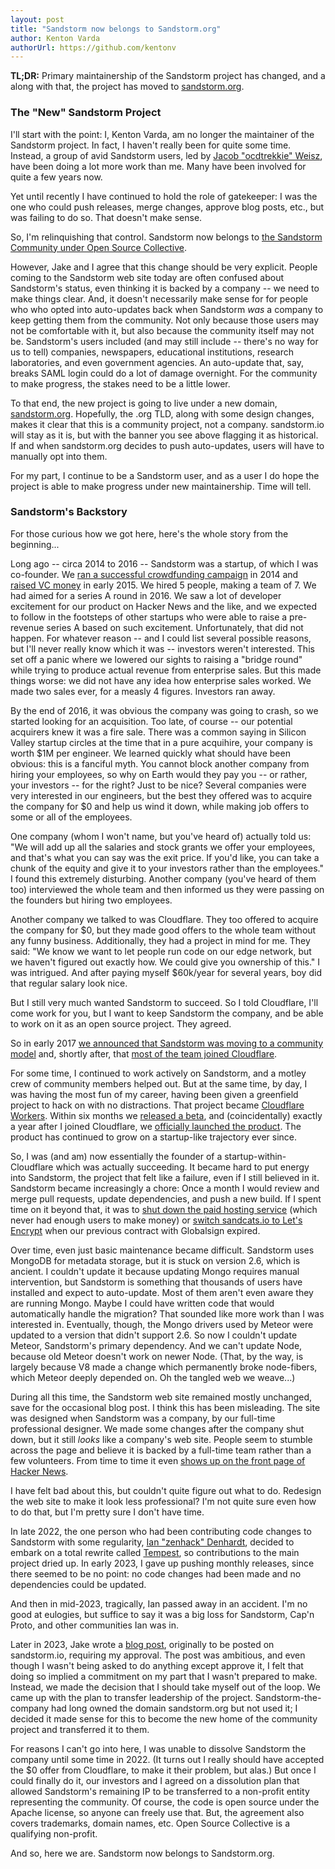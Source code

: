 ```yaml
---
layout: post
title: "Sandstorm now belongs to Sandstorm.org"
author: Kenton Varda
authorUrl: https://github.com/kentonv
---
```


**TL;DR:** Primary maintainership of the Sandstorm project has changed, and a along with that, the project has moved to [sandstorm.org](https://sandstorm.org).

### The "New" Sandstorm Project

I'll start with the point: I, Kenton Varda, am no longer the maintainer of the Sandstorm project. In fact, I haven't really been for quite some time. Instead, a group of avid Sandstorm users, led by [Jacob "ocdtrekkie" Weisz](https://github.com/ocdtrekkie), have been doing a lot more work than me. Many have been involved for quite a few years now.

Yet until recently I have continued to hold the role of gatekeeper: I was the one who could push releases, merge changes, approve blog posts, etc., but was failing to do so. That doesn't make sense.

So, I'm relinquishing that control. Sandstorm now belongs to [the Sandstorm Community under Open Source Collective](https://opencollective.com/sandstormcommunity).

However, Jake and I agree that this change should be very explicit. People coming to the Sandstorm web site today are often confused about Sandstorm's status, even thinking it is backed by a company -- we need to make things clear. And, it doesn't necessarily make sense for for people who who opted into auto-updates back when Sandstorm _was_ a company to keep getting them from the community. Not only because those users may not be comfortable with it, but also because the community itself may not be. Sandstorm's users included (and may still include -- there's no way for us to tell) companies, newspapers, educational institutions, research laboratories, and even government agencies. An auto-update that, say, breaks SAML login could do a lot of damage overnight. For the community to make progress, the stakes need to be a little lower.

To that end, the new project is going to live under a new domain, [sandstorm.org](https://sandstorm.org). Hopefully, the .org TLD, along with some design changes, makes it clear that this is a community project, not a company. sandstorm.io will stay as it is, but with the banner you see above flagging it as historical. If and when sandstorm.org decides to push auto-updates, users will have to manually opt into them.

For my part, I continue to be a Sandstorm user, and as a user I do hope the project is able to make progress under new maintainership. Time will tell.

### Sandstorm's Backstory

For those curious how we got here, here's the whole story from the beginning...

Long ago -- circa 2014 to 2016 -- Sandstorm was a startup, of which I was co-founder. We [ran a successful crowdfunding campaign](2014-08-28-we-did-it) in 2014 and [raised VC money](2015-01-15-sandstorm-1.3M-seed-round-pay-it-forward) in early 2015. We hired 5 people, making a team of 7. We had aimed for a series A round in 2016. We saw a lot of developer excitement for our product on Hacker News and the like, and we expected to follow in the footsteps of other startups who were able to raise a pre-revenue series A based on such excitement. Unfortunately, that did not happen. For whatever reason -- and I could list several possible reasons, but I'll never really know which it was -- investors weren't interested. This set off a panic where we lowered our sights to raising a "bridge round" while trying to produce actual revenue from enterprise sales. But this made things worse: we did not have any idea how enterprise sales worked. We made two sales ever, for a measly 4 figures. Investors ran away.

By the end of 2016, it was obvious the company was going to crash, so we started looking for an acquisition. Too late, of course -- our potential acquirers knew it was a fire sale. There was a common saying in Silicon Valley startup circles at the time that in a pure acquihire, your company is worth $1M per engineer. We learned quickly what should have been obvious: this is a fanciful myth. You cannot block another company from hiring your employees, so why on Earth would they pay you -- or rather, your investors -- for the right? Just to be nice? Several companies were very interested in our engineers, but the best they offered was to acquire the company for $0 and help us wind it down, while making job offers to some or all of the employees.

One company (whom I won't name, but you've heard of) actually told us: "We will add up all the salaries and stock grants we offer your employees, and that's what you can say was the exit price. If you'd like, you can take a chunk of the equity and give it to your investors rather than the employees." I found this extremely disturbing. Another company (you've heard of them too) interviewed the whole team and then informed us they were passing on the founders but hiring two employees.

Another company we talked to was Cloudflare. They too offered to acquire the company for $0, but they made good offers to the whole team without any funny business. Additionally, they had a project in mind for me. They said: "We know we want to let people run code on our edge network, but we haven't figured out exactly how. We could give you ownership of this." I was intrigued. And after paying myself $60k/year for several years, boy did that regular salary look nice.

But I still very much wanted Sandstorm to succeed. So I told Cloudflare, I'll come work for you, but I want to keep Sandstorm the company, and be able to work on it as an open source project. They agreed.

So in early 2017 [we announced that Sandstorm was moving to a community model](2017-02-06-sandstorm-returning-to-community-roots) and, shortly after, that [most of the team joined Cloudflare](2017-03-13-joining-cloudflare).

For some time, I continued to work actively on Sandstorm, and a motley crew of community members helped out. But at the same time, by day, I was having the most fun of my career, having been given a greenfield project to hack on with no distractions. That project became [Cloudflare Workers](https://workers.cloudflare.com/). Within six months we [released a beta](https://blog.cloudflare.com/introducing-cloudflare-workers), and (coincidentally) exactly a year after I joined Cloudflare, we [officially launched the product](https://blog.cloudflare.com/cloudflare-workers-unleashed/). The product has continued to grow on a startup-like trajectory ever since.

So, I was (and am) now essentially the founder of a startup-within-Cloudflare which was actually succeeding. It became hard to put energy into Sandstorm, the project that felt like a failure, even if I still believed in it. Sandstorm became increasingly a chore: Once a month I would review and merge pull requests, update dependencies, and push a new build. If I spent time on it beyond that, it was to [shut down the paid hosting service](2019-09-15-shutting-down-oasis) (which never had enough users to make money) or [switch sandcats.io to Let's Encrypt](2020-06-13-lets-encrypt) when our previous contract with Globalsign expired.

Over time, even just basic maintenance became difficult. Sandstorm uses MongoDB for metadata storage, but it is stuck on version 2.6, which is ancient. I couldn't update it because updating Mongo requires manual intervention, but Sandstorm is something that thousands of users have installed and expect to auto-update. Most of them aren't even aware they are running Mongo. Maybe I could have written code that would automatically handle the migration? That sounded like more work than I was interested in. Eventually, though, the Mongo drivers used by Meteor were updated to a version that didn't support 2.6. So now I couldn't update Meteor, Sandstorm's primary dependency. And we can't update Node, because old Meteor doesn't work on newer Node. (That, by the way, is largely because V8 made a change which permanently broke node-fibers, which Meteor deeply depended on. Oh the tangled web we weave...)

During all this time, the Sandstorm web site remained mostly unchanged, save for the occasional blog post. I think this has been misleading. The site was designed when Sandstorm was a company, by our full-time professional designer. We made some changes after the company shut down, but it still _looks_ like a company's web site. People seem to stumble across the page and believe it is backed by a full-time team rather than a few volunteers. From time to time it even [shows up on the front page of Hacker News](https://news.ycombinator.com/item?id=36192777).

I have felt bad about this, but couldn't quite figure out what to do. Redesign the web site to make it look less professional? I'm not quite sure even how to do that, but I'm pretty sure I don't have time.

In late 2022, the one person who had been contributing code changes to Sandstorm with some regularity, [Ian "zenhack" Denhardt](https://github.com/zenhack), decided to embark on a total rewrite called [Tempest](https://github.com/zenhack/tempest), so contributions to the main project dried up. In early 2023, I gave up pushing monthly releases, since there seemed to be no point: no code changes had been made and no dependencies could be updated.

And then in mid-2023, tragically, Ian passed away in an accident. I'm no good at eulogies, but suffice to say it was a big loss for Sandstorm, Cap'n Proto, and other communities Ian was in.

Later in 2023, Jake wrote a [blog post](https://sandstorm.org/news/2023-10-23-sandstorm-tempest-and-the-future), originally to be posted on sandstorm.io, requiring my approval. The post was ambitious, and even though I wasn't being asked to do anything except approve it, I felt that doing so implied a commitment on my part that I wasn't prepared to make. Instead, we made the decision that I should take myself out of the loop. We came up with the plan to transfer leadership of the project. Sandstorm-the-company had long owned the domain sandstorm.org but not used it; I decided it made sense for this to become the new home of the community project and transferred it to them.

For reasons I can't go into here, I was unable to dissolve Sandstorm the company until some time in 2022. (It turns out I really should have accepted the $0 offer from Cloudflare, to make it their problem, but alas.) But once I could finally do it, our investors and I agreed on a dissolution plan that allowed Sandstorm's remaining IP to be transferred to a non-profit entity representing the community. Of course, the code is open source under the Apache license, so anyone can freely use that. But, the agreement also covers trademarks, domain names, etc. Open Source Collective is a qualifying non-profit.

And so, here we are. Sandstorm now belongs to Sandstorm.org.
